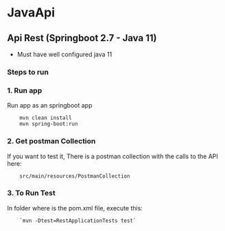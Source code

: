 # JavaApi

## Api Rest (Springboot 2.7 -  Java 11)
	
  - Must have well configured java 11 

### Steps to run

### 1. Run app

  Run app as an springboot app
	
		mvn clean install
		mvn spring-boot:run 
 
### 2. Get postman Collection 

  If you want to test it, There is a postman collection with the calls to the API here:

		src/main/resources/PostmanCollection

### 3. To Run Test
 
  In folder where is the pom.xml file, execute this:
	
		`mvn -Dtest=RestApplicationTests test`
		
	
